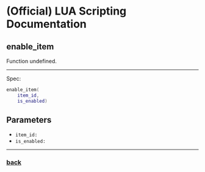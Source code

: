 
# (Official) LUA Scripting Documentation

## enable_item

Function undefined.

___

Spec:

```lua
enable_item(
	item_id,
	is_enabled)
```

## Parameters

- `item_id:` 
- `is_enabled:` 

___

### [back](../other)
